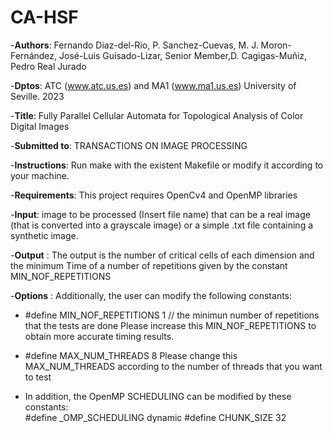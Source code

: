 # CA-HSF
-__Authors__: Fernando Diaz-del-Rio, P. Sanchez-Cuevas, M. J. Moron-Fernández, José-Luis Guisado-Lizar, Senior Member,D. Cagigas-Muñiz, Pedro Real Jurado

-__Dptos__: ATC (www.atc.us.es) and MA1 (www.ma1.us.es) University of Seville. 2023 

-__Title__: Fully Parallel Cellular Automata for Topological Analysis of Color Digital Images 

-__Submitted to__: TRANSACTIONS ON IMAGE PROCESSING

-__Instructions__: Run make with the existent Makefile or modify it according to your machine. 

-__Requirements__: This project requires OpenCv4 and OpenMP libraries

-__Input__: image to be processed (Insert file name) that can be a real image (that is converted into a grayscale image) or a simple .txt file containing a synthetic image. 

-__Output__ : The output is the number of critical cells of each dimension and the minimum Time of a number of repetitions given by the constant MIN_NOF_REPETITIONS  

-__Options__ : Additionally, the user can modify the following constants:  

- #define MIN_NOF_REPETITIONS  1 // the minimun number of repetitions that the tests are done
  Please increase this MIN_NOF_REPETITIONS   to obtain more accurate timing results. 

- #define MAX_NUM_THREADS 8
  Please change this MAX_NUM_THREADS  according to the number of threads that you want to test

- In addition, the OpenMP SCHEDULING can be modified by these constants:  
  #define _OMP_SCHEDULING dynamic 
  #define CHUNK_SIZE 32
